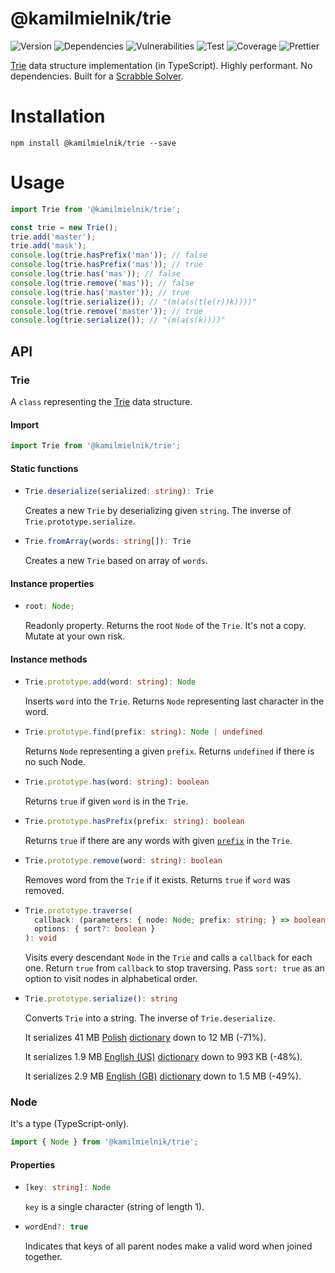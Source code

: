 # @kamilmielnik/trie

![Version](https://img.shields.io/github/package-json/v/kamilmielnik/trie)
![Dependencies](https://img.shields.io/david/kamilmielnik/trie)
![Vulnerabilities](https://img.shields.io/snyk/vulnerabilities/github/kamilmielnik/trie)
![Test](https://github.com/kamilmielnik/trie/workflows/Test/badge.svg)
![Coverage](https://img.shields.io/badge/coverage-100%25-brightgreen.svg)
![Prettier](https://github.com/kamilmielnik/fuck-npm/workflows/Prettier/badge.svg)

[Trie](https://en.wikipedia.org/wiki/Trie) data structure implementation (in TypeScript).
Highly performant. No dependencies. Built for a [Scrabble Solver](https://github.com/kamilmielnik/scrabble-solver).

# Installation

```Shell
npm install @kamilmielnik/trie --save
```

# Usage

```ts
import Trie from '@kamilmielnik/trie';

const trie = new Trie();
trie.add('master');
trie.add('mask');
console.log(trie.hasPrefix('man')); // false
console.log(trie.hasPrefix('mas')); // true
console.log(trie.has('mas')); // false
console.log(trie.remove('mas')); // false
console.log(trie.has('master')); // true
console.log(trie.serialize()); // "(m(a(s(t(e(r))k))))"
console.log(trie.remove('master')); // true
console.log(trie.serialize()); // "(m(a(s(k))))"
```

## API

### Trie

A `class` representing the [Trie](https://en.wikipedia.org/wiki/Trie) data structure.

#### Import

```ts
import Trie from '@kamilmielnik/trie';
```

#### Static functions

- ```ts
  Trie.deserialize(serialized: string): Trie
  ```

  Creates a new `Trie` by deserializing given `string`.
  The inverse of `Trie.prototype.serialize`.

- ```ts
  Trie.fromArray(words: string[]): Trie
  ```

  Creates a new `Trie` based on array of `words`.

#### Instance properties

- ```ts
  root: Node;
  ```

  Readonly property. Returns the root `Node` of the `Trie`. It's not a copy. Mutate at your own risk.

#### Instance methods

- ```ts
  Trie.prototype.add(word: string): Node
  ```

  Inserts `word` into the `Trie`.
  Returns `Node` representing last character in the word.

- ```ts
  Trie.prototype.find(prefix: string): Node | undefined
  ```

  Returns `Node` representing a given `prefix`.
  Returns `undefined` if there is no such Node.

- ```ts
  Trie.prototype.has(word: string): boolean
  ```

  Returns `true` if given `word` is in the `Trie`.

- ```ts
  Trie.prototype.hasPrefix(prefix: string): boolean
  ```

  Returns `true` if there are any words with given [`prefix`](https://en.wikipedia.org/wiki/String_operations#Prefixes) in the `Trie`.

- ```ts
  Trie.prototype.remove(word: string): boolean
  ```

  Removes word from the `Trie` if it exists.
  Returns `true` if `word` was removed.

- ```ts
  Trie.prototype.traverse(
    callback: (parameters: { node: Node; prefix: string; } => boolean | void,
    options: { sort?: boolean }
  ): void
  ```

  Visits every descendant `Node` in the `Trie` and calls a `callback` for each one.
  Return `true` from `callback` to stop traversing.
  Pass `sort: true` as an option to visit nodes in alphabetical order.

- ```ts
  Trie.prototype.serialize(): string
  ```

  Converts `Trie` into a string.
  The inverse of `Trie.deserialize`.

  It serializes 41 MB [Polish](https://en.wikipedia.org/wiki/Polish_language) [dictionary](https://sjp.pl/slownik/growy/) down to 12 MB (-71%).

  It serializes 1.9 MB [English (US)](https://en.wikipedia.org/wiki/American_English) [dictionary](https://www.wordgamedictionary.com/twl06/download/twl06.txt) down to 993 KB (-48%).

  It serializes 2.9 MB [English (GB)](https://en.wikipedia.org/wiki/British_English) [dictionary](https://www.wordgamedictionary.com/sowpods/download/sowpods.txt) down to 1.5 MB (-49%).

### Node

It's a type (TypeScript-only).

```ts
import { Node } from '@kamilmielnik/trie';
```

#### Properties

- ```ts
  [key: string]: Node
  ```

  `key` is a single character (string of length 1).

- ```ts
  wordEnd?: true
  ```

  Indicates that keys of all parent nodes make a valid word when joined together.
